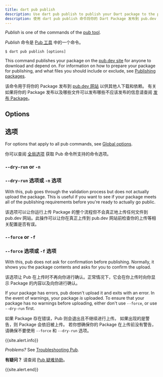 ```yaml
---
title: dart pub publish
description: Use dart pub publish to publish your Dart package to the pub.dev site.
description: 使用 dart pub publish 命令将你的 Dart Package 发布到 pub.dev 网站。
---
```


_Publish_ is one of the commands of the [pub tool](/tools/pub/cmd).

_Publish_ 命令是 [Pub 工具](/tools/pub/cmd) 中的一个命令。

```nocode
$ dart pub publish [options]
```

This command publishes your package on the
[pub.dev site]({{site.pub}}) for anyone to download and depend
on. For information on how to prepare your package for publishing,
and what files you should include or exclude,
see [Publishing packages](/tools/pub/publishing).

该命令用于将你的 Package 发布到 [pub.dev 网站]({{site.pub}}) 以供其他人下载和依赖。
有关如果将你的 Package 发布以及哪些文件可以发布哪些不应该发布的信息请查阅
[发布 Package](/tools/pub/publishing)。

## Options

## 选项

For options that apply to all pub commands, see
[Global options](/tools/pub/cmd#global-options).

你可以查阅 [全局选项](/tools/pub/cmd#global-options) 获取 Pub 命令所支持的命令选项。

### `--dry-run` or `-n`

### `--dry-run` 选项或 `-n` 选项

With this, pub goes through the validation process but does not actually upload
the package. This is useful if you want to see if your package meets all of the
publishing requirements before you're ready to actually go public.

该选项可以让你运行上传 Package 的整个流程但不会真正地上传任何文件到 pub.dev 网站。此操作可以让你在真正上传到 pub.dev 网站前检查你的上传等相关配置是否有误。

### `--force` or `-f`

### `--force` 选项或 `-f` 选项

With this, pub does not ask for confirmation before publishing. Normally, it
shows you the package contents and asks for you to confirm the upload.

该选项让 Pub 在上传时不再向你进行确认。正常情况下，它会在你上传时向你显示 Package 的内容以及向你进行确认。

If your package has errors, pub doesn't upload it and exits with an error.
In the event of warnings, your package *is* uploaded.
To ensure that your package has no warnings before uploading,
either don't use `--force`, or use `--dry-run` first.

如果 Package 存在错误，Pub 则会退出且不继续进行上传。
如果出现的是警告，则 Package 会依旧被上传。
若你想确保你的 Package 在上传前没有警告，
请确保不要使用 `--force` 和 `--dry-run` 选项。

{{site.alert.info}}

  *Problems?*
  See [Troubleshooting Pub](/tools/pub/troubleshoot).

  **有疑问？** 请查阅 [Pub 疑难协助](/tools/pub/troubleshoot)。

{{site.alert.end}}
